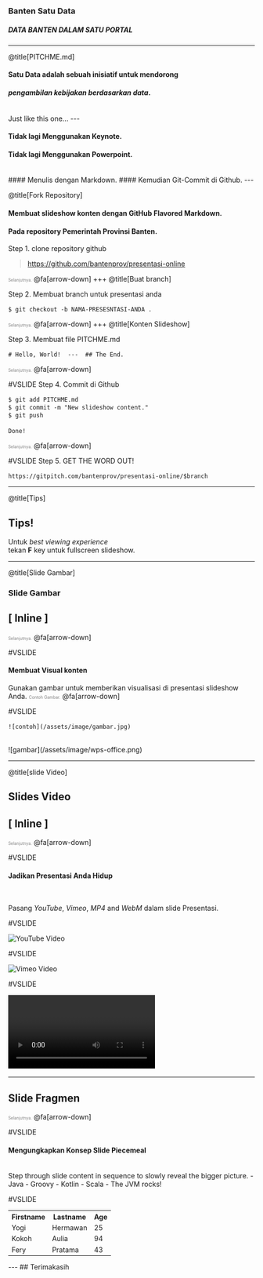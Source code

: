 ### Banten Satu Data
##### DATA BANTEN DALAM SATU PORTAL

---
@title[PITCHME.md]

#### Satu Data adalah sebuah inisiatif untuk mendorong
#### *pengambilan kebijakan berdasarkan data*.
<br>
<span class="aside">Just like this one...</span>
---

#### Tidak lagi <span class="gray">Menggunakan Keynote</span>.
#### Tidak lagi <span class="gray">Menggunakan Powerpoint</span>.
<br>
#### Menulis dengan <span class="gold">Markdown</span>.
#### Kemudian  <span class="gold">Git-Commit di Github</span>.
---

@title[Fork Repository]

#### Membuat slideshow konten dengan GitHub Flavored Markdown.
#### Pada repository Pemerintah Provinsi Banten.

Step 1. clone repository github
> https://github.com/bantenprov/presentasi-online

<span style="font-size:0.6em; color:gray">Selanjutnya.</span>
@fa[arrow-down]
+++
@title[Buat branch]

Step 2. Membuat branch untuk presentasi anda
```shell
$ git checkout -b NAMA-PRESESNTASI-ANDA .
```
<span style="font-size:0.6em; color:gray">Selanjutnya.</span>
@fa[arrow-down]
+++
@title[Konten Slideshow]

Step 3. Membuat file PITCHME.md
```
# Hello, World!  ---  ## The End.
```
<span style="font-size:0.6em; color:gray">Selanjutnya.</span>
@fa[arrow-down]

#VSLIDE
Step 4. Commit di Github
```shell
$ git add PITCHME.md
$ git commit -m "New slideshow content."
$ git push

Done!
```
<span style="font-size:0.6em; color:gray">Selanjutnya.</span>
@fa[arrow-down]

#VSLIDE
Step 5. GET THE WORD OUT!
```
https://gitpitch.com/bantenprov/presentasi-online/$branch
```
---

@title[Tips]
## Tips!
Untuk *best viewing experience*   
tekan **F** key untuk fullscreen slideshow.

---
@title[Slide Gambar]
### Slide Gambar
## [ Inline ]
<span style="font-size:0.6em; color:gray">Selanjutnya.</span>
@fa[arrow-down]

#VSLIDE
#### Membuat Visual konten
Gunakan gambar untuk memberikan visualisasi di presentasi slideshow Anda.
<span style="font-size:0.6em; color:gray">Contoh Gambar.</span>
@fa[arrow-down]

#VSLIDE

```
![contoh](/assets/image/gambar.jpg)
```
<br>
![gambar](/assets/image/wps-office.png)

---

@title[slide Video]
## Slides Video
## [ Inline ]

<span style="font-size:0.6em; color:gray">Selanjutnya.</span>
@fa[arrow-down]

#VSLIDE

#### Jadikan Presentasi Anda Hidup

<br>

Pasang *YouTube*, *Vimeo*, *MP4* and *WebM* dalam slide Presentasi.

#VSLIDE

![YouTube Video](https://www.youtube.com/embed/dNJdJIwCF_Y)

#VSLIDE

![Vimeo Video](https://player.vimeo.com/video/125471012)

#VSLIDE

![MP4 Video](http://clips.vorwaerts-gmbh.de/big_buck_bunny.mp4)

---
## Slide Fragmen
<span style="font-size:0.6em; color:gray">Selanjutnya.</span>
@fa[arrow-down]

#VSLIDE

#### Mengungkapkan Konsep Slide Piecemeal

<br>
Step through slide content in sequence to slowly reveal the bigger picture.
- Java
- Groovy  
- Kotlin   
- Scala   
- The JVM rocks!

#VSLIDE
<table>
  <tr>
    <th>Firstname</th>
    <th>Lastname</th> 
    <th>Age</th>
  </tr>
  <tr>
    <td>Yogi</td>
    <td>Hermawan</td>
    <td>25</td>
  </tr>
   <tr>
    <td>Kokoh</td>
    <td>Aulia</td>
    <td>94</td>
  </tr>
   <tr>
    <td>Fery</td>
    <td>Pratama</td>
    <td>43</td>
  </tr>
</table>
---
## Terimakasih
